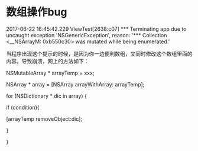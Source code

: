 # 数组操作bug

2017-06-22 16:45:42.229 ViewTest\[2638:c07] \*\*\* Terminating app due to uncaught exception 'NSGenericException', reason: '\*\*\* Collection <\_\_NSArrayM: 0xb550c30> was mutated while being enumerated.'

当程序出现这个提示的时候，是因为你一边便利数组，又同时修改这个数组里面的内容，导致崩溃，网上的方法如下：

&#x20;

&#x20;NSMutableArray \* arrayTemp = xxx;&#x20;

&#x20;   NSArray \* array = \[NSArray arrayWithArray: arrayTemp]; &#x20;

&#x20;   for (NSDictionary \* dic in array) {       &#x20;

&#x20;       if (condition){           &#x20;

&#x20;           \[arrayTemp removeObject:dic];

&#x20;       }      &#x20;

&#x20;   }

